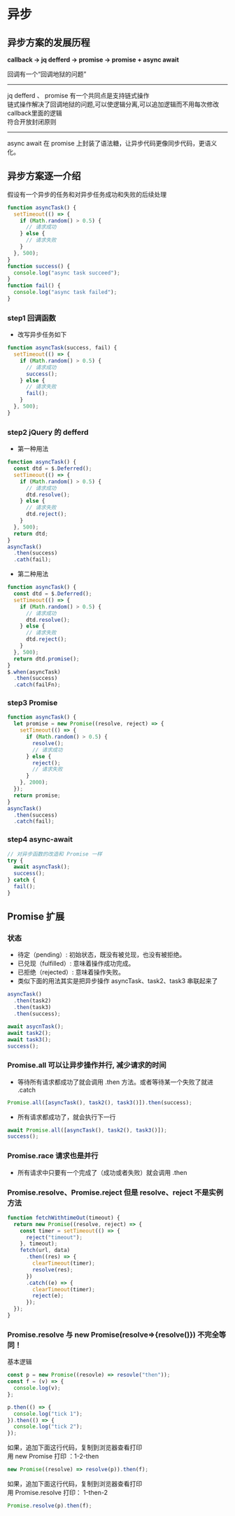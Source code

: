 # 异步

## 异步方案的发展历程

**callback -> jq defferd -> promise -> promise + async await**

回调有一个“回调地狱的问题”<br>

<hr>
jq defferd 、 promise 有一个共同点是支持链式操作<br>
链式操作解决了回调地狱的问题,可以使逻辑分离,可以追加逻辑而不用每次修改callback里面的逻辑<br>
符合开放封闭原则<br>
<hr>
async await 在 promise 上封装了语法糖，让异步代码更像同步代码，更语义化。

## 异步方案逐一介绍

假设有一个异步的任务和对异步任务成功和失败的后续处理

```js
function asyncTask() {
  setTimeout(() => {
    if (Math.random() > 0.5) {
      // 请求成功
    } else {
      // 请求失败
    }
  }, 500);
}
function success() {
  console.log("async task succeed");
}
function fail() {
  console.log("async task failed");
}
```

### step1 回调函数

- 改写异步任务如下

```js
function asyncTask(success, fail) {
  setTimeout(() => {
    if (Math.random() > 0.5) {
      // 请求成功
      success();
    } else {
      // 请求失败
      fail();
    }
  }, 500);
}
```

### step2 jQuery 的 defferd

- 第一种用法

```js
function asyncTask() {
  const dtd = $.Deferred();
  setTimeout(() => {
    if (Math.random() > 0.5) {
      // 请求成功
      dtd.resolve();
    } else {
      // 请求失败
      dtd.reject();
    }
  }, 500);
  return dtd;
}
asyncTask()
  .then(success)
  .cath(fail);
```

- 第二种用法

```js
function asyncTask() {
  const dtd = $.Deferred();
  setTimeout(() => {
    if (Math.random() > 0.5) {
      // 请求成功
      dtd.resolve();
    } else {
      // 请求失败
      dtd.reject();
    }
  }, 500);
  return dtd.promise();
}
$.when(asyncTask)
  .then(success)
  .catch(failFn);
```

### step3 Promise

```js
function asyncTask() {
  let promise = new Promise((resolve, reject) => {
    setTimeout(() => {
      if (Math.random() > 0.5) {
        resolve();
        // 请求成功
      } else {
        reject();
        // 请求失败
      }
    }, 2000);
  });
  return promise;
}
asyncTask()
  .then(success)
  .catch(fail);
```

### step4 async-await

```js
// 对异步函数的改造和 Promise 一样
try {
  await asyncTask();
  success();
} catch {
  fail();
}
```

## Promise 扩展

### 状态

- 待定（pending）: 初始状态，既没有被兑现，也没有被拒绝。
- 已兑现（fulfilled）: 意味着操作成功完成。
- 已拒绝（rejected）: 意味着操作失败。
- 类似下面的用法其实是把异步操作 asyncTask、task2、task3 串联起来了

```js
asyncTask()
  .then(task2)
  .then(task3)
  .then(success);
```

```js
await asycnTask();
await task2();
await task3();
success();
```

### Promise.all 可以让异步操作并行, 减少请求的时间

- 等待所有请求都成功了就会调用 .then 方法。或者等待某一个失败了就进 .catch

```js
Promise.all([asyncTask(), task2(), task3()]).then(success);
```

- 所有请求都成功了，就会执行下一行

```js
await Promise.all([asyncTask(), task2(), task3()]);
success();
```

### Promise.race 请求也是并行

- 所有请求中只要有一个完成了（成功或者失败）就会调用 .then

### Promise.resolve、Promise.reject 但是 resolve、reject 不是实例方法

```js
function fetchWithtimeOut(timeout) {
  return new Promise((resolve, reject) => {
    const timer = setTimeout(() => {
      reject("timeout");
    }, timeout);
    fetch(url, data)
      .then((res) => {
        clearTimeout(timer);
        resolve(res);
      })
      .catch((e) => {
        clearTimeout(timer);
        reject(e);
      });
  });
}
```

### Promise.resolve 与 new Promise(resolve=>{resolve()}) 不完全等同！

基本逻辑

```js
const p = new Promise((resovle) => resovle("then"));
const f = (v) => {
  console.log(v);
};

p.then(() => {
  console.log("tick 1");
}).then(() => {
  console.log("tick 2");
});
```

如果，追加下面这行代码，复制到浏览器查看打印  
用 new Promise 打印 ：1-2-then

```js
new Promise((resolve) => resolve(p)).then(f);
```

如果，追加下面这行代码，复制到浏览器查看打印  
用 Promise.resolve 打印： 1-then-2

```js
Promise.resolve(p).then(f);
```
